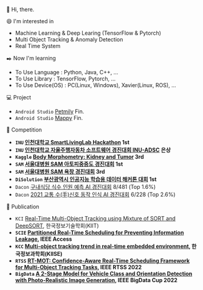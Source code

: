 :wave: Hi, there.

:smile: I'm interested in
 - Machine Learning & Deep Learing (TensorFlow & Pytorch)
 - Multi Object Tracking & Anomaly Detection
 - Real Time System

:black_nib: Now I'm learning
 - To Use Language : Python, Java, C++, ...
 - To Use Library : TensorFlow, Pytorch, ...
 - To Use Device(OS) : PC(Linux, Windows), Xavier(Linux, ROS), ...

:computer: Project
 - `Android Studio` [Petmily](https://github.com/sunni3722/PetApplication) Fin.
 - `Android Studio` [Mappy](https://github.com/Jarvas-2021/open-sw-dev) Fin.

:triangular_flag_on_post: Competition<br>
 - **`INU` [인천대학교 SmartLivingLab Hackathon](https://github.com/anima0729/INU-SmartLivingLabHakathon) 1st**
 - **`INU` [인천대학교 자율주행자동차 소프트웨어 경진대회 INU-ADSC](http://www.inu.ac.kr/user/indexSub.do?codyMenuSeq=102091&siteId=isis&dum=dum&boardId=48017&page=1&command=view&boardSeq=639651) 은상**
 - **`Kaggle` [Body Morphometry: Kidney and Tumor](https://www.kaggle.com/c/body-morphometry-kidney-and-tumor) 3rd**
 - **`SAM` [서울대병원 SAM 아토피중증도 경진대회](https://sam.healthbigdata.org/) 1st**
 - **`SAM` [서울대병원 SAM 욕창 경진대회](https://sam.healthbigdata.org/) 3rd**
 - **`DiSolution` [부산광역시 인공지능 학습용 데이터 해커톤 대회](https://github.com/anima0729/SlowFast) 1st**
 - `Dacon` [구내식당 식수 인원 예측 AI 경진대회](https://dacon.io/competitions/official/235743/overview/description) 8/481 (Top 1.6%)
 - `Dacon` [2021 교통 수(手)신호 동작 인식 AI 경진대회](https://www.dacon.io/competitions/official/235806/leaderboard) 6/228 (Top 2.6%)

:page_facing_up: Publication<br>
- `KCI` [Real-Time Multi-Object Tracking using Mixture of SORT and DeepSORT](https://www.kci.go.kr/kciportal/ci/sereArticleSearch/ciSereArtiView.kci?sereArticleSearchBean.artiId=ART002767099), 한국정보기술학회(KIIT)
- **`SCIE` [Partitioned Real-Time Scheduling for Preventing Information Leakage](https://ieeexplore.ieee.org/document/9720955), IEEE Access**
- **`KCC` [Multi-object tracking trend in real-time embedded environment](https://www.dbpia.co.kr/journal/articleDetail?nodeId=NODE11113128), 한국정보과학회(KIISE)**
- **`RTSS` [RT-MOT: Confidence-Aware Real-Time Scheduling Framework for Multi-Object Tracking Tasks](https://ieeexplore.ieee.org/document/9984748), IEEE RTSS 2022**
- **`BigData` [A 2-Stage Model for Vehicle Class and Orientation Detection with Photo-Realistic Image Generation](https://ieeexplore.ieee.org/document/10020472), IEEE BigData Cup 2022**
